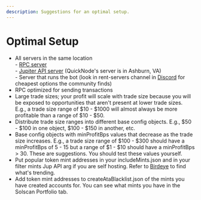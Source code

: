 ```yaml
---
description: Suggestions for an optimal setup.
---
```


# Optimal Setup

* All servers in the same location\
  \- [RPC server](bot-setup-instructions/rpcs.md)\
  \- [Jupiter API server](bot-setup-instructions/jupiter-v6-access.md) (QuickNode's server is in Ashburn, VA)\
  \- Server that runs the bot (look in rent-servers channel in [Discord](./) for cheapest options the community finds)
* RPC optimized for sending transactions
* Large trade sizes; your profit will scale with trade size because you will be exposed to opportunities that aren't present at lower trade sizes. E.g., a trade size range of $10 - $1000 will almost always be more profitable than a range of $10 - $50.
* Distribute trade size ranges into different base config objects. E.g., $50 - $100 in one object, $100 - $150 in another, etc.
* Base config objects with minProfitBps values that decrease as the trade size increases. E.g., a trade size range of $100 - $300 should have a minProfitBps of 5 - 15 but a range of $1 - $10 should have a minProfitBps > 30. These are suggestions. You should test these values yourself.
* Put popular token mint addresses in your includeMints.json and in your filter mints Jup API arg if you are self hosting. Refer to [Birdeye](https://birdeye.so/find-gems?chain=solana) to find what's trending.
* Add token mint addresses to createAtaBlacklist.json of the mints you have created accounts for. You can see what mints you have in the Solscan Portfolio tab.
